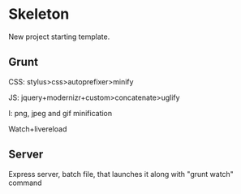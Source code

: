 Skeleton
========

New project starting template.

Grunt
--------------------------------------------------------

CSS: stylus>css>autoprefixer>minify

JS: jquery+modernizr+custom>concatenate>uglify

I: png, jpeg and gif minification

Watch+livereload


Server
---------------------------------------------------------

Express server, batch file, that launches it along with "grunt watch" command
